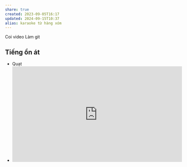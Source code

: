 ```yaml
---
share: true
created: 2023-09-05T16:17
updated: 2024-09-15T10:37
alias: karaoke từ hàng xóm
---
```

Coi video
Làm git

## Tiếng ồn át
- Quạt
- <iframe width="560" height="315" src="https://www.youtube.com/embed/sGkh1W5cbH4?si=GQ4S8UStutCVFwVY" title="YouTube video player" frameborder="0" allow="accelerometer; autoplay; clipboard-write; encrypted-media; gyroscope; picture-in-picture; web-share" referrerpolicy="strict-origin-when-cross-origin" allowfullscreen></iframe>